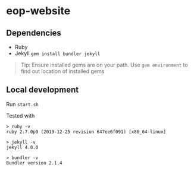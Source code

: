 # eop-website

## Dependencies

- Ruby 
- Jekyll `gem install bundler jekyll`

> Tip: Ensure installed gems are on your path. Use `gem environment` to find out location of installed gems

## Local development

Run `start.sh`

Tested with
```
> ruby -v
ruby 2.7.0p0 (2019-12-25 revision 647ee6f091) [x86_64-linux]

> jekyll -v
jekyll 4.0.0

> bundler -v
Bundler version 2.1.4
```
